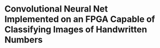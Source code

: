 # Convolutional Neural Net Implemented on an FPGA Capable of Classifying Images of Handwritten Numbers
